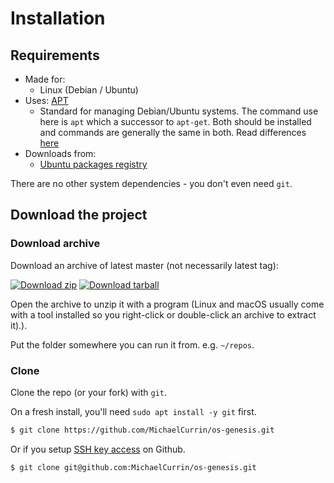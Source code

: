 # Installation


## Requirements

- Made for:
    - Linux (Debian / Ubuntu)
- Uses: [APT](https://wiki.debian.org/Apt)
    - Standard for managing Debian/Ubuntu systems. The command use here is `apt` which a successor to `apt-get`. Both should be installed and commands are generally the same in both. Read differences [here](https://www.linux-magazine.com/Issues/2018/208/apt-vs.-apt-get)
- Downloads from:
    - [Ubuntu packages registry](https://packages.ubuntu.com/)

There are no other system dependencies - you don't even need `git`.


## Download the project

### Download archive

Download an archive of latest master (not necessarily latest tag):

[![Download zip](https://img.shields.io/badge/📦_Download-master.zip-blue?style=for-the-badge)](https://github.com/MichaelCurrin/os-genesis/archive/master.zip) [![Download tarball](https://img.shields.io/badge/📦_Download-master.tar.gz-blue?style=for-the-badge)](https://github.com/MichaelCurrin/os-genesis/archive/master.tar.gz)

Open the archive to unzip it with a program (Linux and macOS usually come with a tool installed so you right-click or double-click an archive to extract it).).

Put the folder somewhere you can run it from. e.g. `~/repos`.

### Clone

Clone the repo (or your fork) with `git`.

On a fresh install, you'll need `sudo apt install -y git` first.

```sh
$ git clone https://github.com/MichaelCurrin/os-genesis.git
```

Or if you setup [SSH key access](https://github.com/MichaelCurrin/code-cookbook/blob/master/recipes/shell/ssh/github-ssh-access.md) on Github.

```sh
$ git clone git@github.com:MichaelCurrin/os-genesis.git
```
